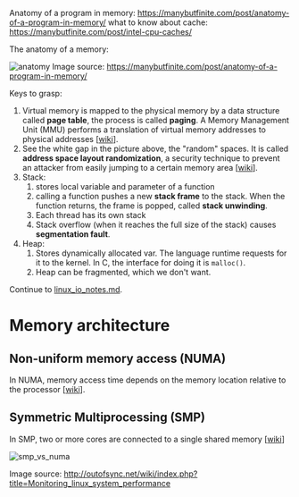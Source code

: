 Anatomy of a program in memory: https://manybutfinite.com/post/anatomy-of-a-program-in-memory/
what to know about cache: https://manybutfinite.com/post/intel-cpu-caches/

The anatomy of a memory:

![anatomy](http://static.duartes.org/img/blogPosts/linuxFlexibleAddressSpaceLayout.png)
Image source: https://manybutfinite.com/post/anatomy-of-a-program-in-memory/

Keys to grasp:

1. Virtual memory is mapped to the physical memory by a data structure called **page table**, the process is called **paging**. A Memory Management Unit (MMU) performs a translation of virtual memory addresses to physical addresses [[wiki](https://en.wikipedia.org/wiki/Memory_management_unit)].
2. See the white gap in the picture above, the "random" spaces. It is called **address space layout randomization**, a security technique to prevent an attacker from easily jumping to a certain memory area [[wiki](https://en.wikipedia.org/wiki/Address_space_layout_randomization)].
3. Stack:
   1. stores local variable and parameter of a function
   2. calling a function pushes a new **stack frame** to the stack. When the function returns, the frame is popped, called **stack unwinding**.
   3. Each thread has its own stack
   4. Stack overflow (when it reaches the full size of the stack) causes **segmentation fault**.
4. Heap:
   1. Stores dynamically allocated var. The language runtime requests for it to the kernel. In C, the interface for doing it is `malloc()`.
   2. Heap can be fragmented, which we don't want.

Continue to [linux_io_notes.md](linux_io_notes.md).

# Memory architecture

## Non-uniform memory access (NUMA)

In NUMA, memory access time depends on the memory location relative to the processor [[wiki](https://en.wikipedia.org/wiki/Non-uniform_memory_access)].

## Symmetric Multiprocessing (SMP)

In SMP, two or more cores are connected to a single shared memory [[wiki](https://en.wikipedia.org/wiki/Symmetric_multiprocessing)]

![smp_vs_numa](http://outofsync.net/wiki/images/d/d4/Smp_numa.png)

Image source: http://outofsync.net/wiki/index.php?title=Monitoring_linux_system_performance
